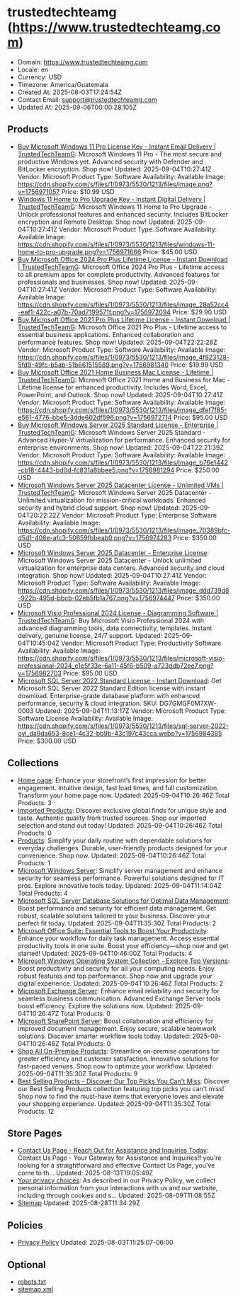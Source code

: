 # trustedtechteamg (https://www.trustedtechteamg.com)

- Domain: https://www.trustedtechteamg.com
- Locale: en
- Currency: USD
- Timezone: America/Guatemala
- Created At: 2025-08-03T17:24:54Z
- Contact Email: support@trustedtechteamg.com
- Updated At: 2025-09-06T00:00:28.105Z

## Products

- [Buy Microsoft Windows 11 Pro License Key - Instant Email Delivery | TrustedTechTeamG](https://www.trustedtechteamg.com/products/microsoft-windows-11-pro): Microsoft Windows 11 Pro - The most secure and productive Windows yet. Advanced security with Defender and BitLocker encryption. Shop now!
  Updated: 2025-09-04T10:27:41Z
  Vendor: Microsoft
  Product Type: Software
  Availability: Available
  Image: https://cdn.shopify.com/s/files/1/0973/5530/1213/files/image.png?v=1756971057
  Price: $10.99 USD
- [Windows 11 Home to Pro Upgrade Key - Instant Digital Delivery | TrustedTechTeamG](https://www.trustedtechteamg.com/products/microsoft-windows-11-home-to-pro-upgrade): Microsoft Windows 11 Home to Pro Upgrade - Unlock professional features and enhanced security. Includes BitLocker encryption and Remote Desktop. Shop now!
  Updated: 2025-09-04T10:27:41Z
  Vendor: Microsoft
  Product Type: Software
  Availability: Available
  Image: https://cdn.shopify.com/s/files/1/0973/5530/1213/files/windows-11-home-to-pro-upgrade.png?v=1756971666
  Price: $45.00 USD
- [Buy Microsoft Office 2024 Pro Plus Lifetime License - Instant Download | TrustedTechTeamG](https://www.trustedtechteamg.com/products/microsoft-office-2024-pro-plus-lifetime-license): Microsoft Office 2024 Pro Plus - Lifetime access to all premium apps for complete productivity. Advanced features for professionals and businesses. Shop now!
  Updated: 2025-09-04T10:27:41Z
  Vendor: Microsoft
  Product Type: Software
  Availability: Available
  Image: https://cdn.shopify.com/s/files/1/0973/5530/1213/files/image_28a52cc4-eaf1-422c-a07b-70ad7199571f.png?v=1756972094
  Price: $29.90 USD
- [Buy Microsoft Office 2021 Pro Plus Lifetime License - Instant Download | TrustedTechTeamG](https://www.trustedtechteamg.com/products/microsoft-office-2021-pro-plus-lifetime-license): Microsoft Office 2021 Pro Plus - Lifetime access to essential business applications. Enhanced collaboration and performance features. Shop now!
  Updated: 2025-09-04T22:22:26Z
  Vendor: Microsoft
  Product Type: Software
  Availability: Available
  Image: https://cdn.shopify.com/s/files/1/0973/5530/1213/files/image_4f823128-5fd9-49fc-b5ab-51b661515589.png?v=1756981340
  Price: $19.99 USD
- [Buy Microsoft Office 2021 Home Business Mac License - Lifetime | TrustedTechTeamG](https://www.trustedtechteamg.com/products/microsoft-office-2021-home-and-business-for-mac-lifetime-license): Microsoft Office 2021 Home and Business for Mac - Lifetime license for enhanced productivity. Includes Word, Excel, PowerPoint, and Outlook. Shop now!
  Updated: 2025-09-04T10:27:41Z
  Vendor: Microsoft
  Product Type: Software
  Availability: Available
  Image: https://cdn.shopify.com/s/files/1/0973/5530/1213/files/image_dfef7f85-e561-4776-bbe5-3dde602df596.png?v=1756972714
  Price: $95.00 USD
- [Buy Microsoft Windows Server 2025 Standard License - Enterprise | TrustedTechTeamG](https://www.trustedtechteamg.com/products/microsoft-windows-server-2025-standard-enterprise-license): Microsoft Windows Server 2025 Standard - Advanced Hyper-V virtualization for performance. Enhanced security for enterprise environments. Shop now!
  Updated: 2025-09-04T22:21:39Z
  Vendor: Microsoft
  Product Type: Software
  Availability: Available
  Image: https://cdn.shopify.com/s/files/1/0973/5530/1213/files/image_b76e1442-cb18-4443-bd0d-fc831a8bbee5.png?v=1756981294
  Price: $250.00 USD
- [Microsoft Windows Server 2025 Datacenter License - Unlimited VMs | TrustedTechTeamG](https://www.trustedtechteamg.com/products/microsoft-windows-server-2025-standard-16-core-enterprise-license): Microsoft Windows Server 2025 Datacenter - Unlimited virtualization for mission-critical workloads. Enhanced security and hybrid cloud support. Shop now!
  Updated: 2025-09-04T20:22:22Z
  Vendor: Microsoft
  Product Type: Enterprise Software
  Availability: Available
  Image: https://cdn.shopify.com/s/files/1/0973/5530/1213/files/image_70389bfc-d5d1-408e-afc3-50659fbbeab0.png?v=1756974283
  Price: $350.00 USD
- [Microsoft Windows Server 2025 Datacenter - Enterprise License](https://www.trustedtechteamg.com/products/microsoft-windows-server-2025-datacenter): Microsoft Windows Server 2025 Datacenter - Unlock unlimited virtualization for enterprise data centers. Advanced security and cloud integration. Shop now!
  Updated: 2025-09-04T10:27:41Z
  Vendor: Microsoft
  Product Type: Software
  Availability: Available
  Image: https://cdn.shopify.com/s/files/1/0973/5530/1213/files/image_ddd739d8-922b-495d-bbcb-02eb5fb1a767.png?v=1756974447
  Price: $350.00 USD
- [Microsoft Visio Professional 2024 License - Diagramming Software | TrustedTechTeamG](https://www.trustedtechteamg.com/products/microsoft-visio-professional-2024-license): Buy Microsoft Visio Professional 2024 with advanced diagramming tools, data connectivity, templates. Instant delivery, genuine license, 24/7 support.
  Updated: 2025-09-04T10:45:04Z
  Vendor: Microsoft
  Product Type: Productivity Software
  Availability: Available
  Image: https://cdn.shopify.com/s/files/1/0973/5530/1213/files/microsoft-visio-professional-2024_e1e5f33e-6a11-45f6-b509-a723ddb72ee7.png?v=1756982703
  Price: $95.00 USD
- [Microsoft SQL Server 2022 Standard License - Instant Download](https://www.trustedtechteamg.com/products/microsoft-sql-server-2022-standard-download-license): Get Microsoft SQL Server 2022 Standard Edition license with instant download. Enterprise-grade database platform with enhanced performance, security & cloud integration. SKU: DG7GMGF0M7XW-0003
  Updated: 2025-09-04T11:13:17Z
  Vendor: Microsoft
  Product Type: Software License
  Availability: Available
  Image: https://cdn.shopify.com/s/files/1/0973/5530/1213/files/sql-server-2022-ovl_da9da653-8ce1-4c32-bb9b-43c197c43cca.webp?v=1756984385
  Price: $300.00 USD

## Collections

- [Home page](https://www.trustedtechteamg.com/collections/frontpage): Enhance your storefront’s first impression for better engagement. Intuitive design, fast load times, and full customization. Transform your home page now.
  Updated: 2025-09-04T10:26:46Z
  Total Products: 3
- [Imported Products](https://www.trustedtechteamg.com/collections/imported-products): Discover exclusive global finds for unique style and taste. Authentic quality from trusted sources. Shop our imported selection and stand out today!
  Updated: 2025-09-04T10:26:46Z
  Total Products: 0
- [Products](https://www.trustedtechteamg.com/collections/products): Simplify your daily routine with dependable solutions for everyday challenges. Durable, user-friendly products designed for your convenience. Shop now.
  Updated: 2025-09-04T10:26:46Z
  Total Products: 1
- [Microsoft Windows Server](https://www.trustedtechteamg.com/collections/microsoft-windows-server): Simplify server management and enhance security for seamless performance. Powerful solutions designed for IT pros. Explore innovative tools today.
  Updated: 2025-09-04T11:14:04Z
  Total Products: 4
- [Microsoft SQL Server Database Solutions for Optimal Data Management](https://www.trustedtechteamg.com/collections/microsoft-sql-server): Boost performance and security for efficient data management. Get robust, scalable solutions tailored to your business. Discover your perfect fit today.
  Updated: 2025-09-04T11:35:30Z
  Total Products: 2
- [Microsoft Office Suite: Essential Tools to Boost Your Productivity](https://www.trustedtechteamg.com/collections/microsoft-office): Enhance your workflow for daily task management. Access essential productivity tools in one suite. Boost your efficiency—shop now and get started!
  Updated: 2025-09-04T10:46:00Z
  Total Products: 4
- [Microsoft Windows Operating System Collection - Explore Top Versions](https://www.trustedtechteamg.com/collections/microsoft-windows-os): Boost productivity and security for all your computing needs. Enjoy robust features and top performance. Shop now and upgrade your digital experience.
  Updated: 2025-09-04T10:26:46Z
  Total Products: 2
- [Microsoft Exchange Server](https://www.trustedtechteamg.com/collections/microsoft-exchange-server): Enhance email reliability and security for seamless business communication. Advanced Exchange Server tools boost efficiency. Explore the solutions now.
  Updated: 2025-09-04T10:26:47Z
  Total Products: 0
- [Microsoft SharePoint Server](https://www.trustedtechteamg.com/collections/microsoft-sharepoint-server): Boost collaboration and efficiency for improved document management. Enjoy secure, scalable teamwork solutions. Discover smarter workflow tools today.
  Updated: 2025-09-04T10:26:46Z
  Total Products: 0
- [Shop All On-Premise Products](https://www.trustedtechteamg.com/collections/shop-all-on-premise-products): Streamline on-premise operations for greater efficiency and customer satisfaction. Innovative solutions for fast-paced venues. Shop now to optimize your workflow.
  Updated: 2025-09-04T11:35:30Z
  Total Products: 9
- [Best Selling Products - Discover Our Top Picks You Can't Miss](https://www.trustedtechteamg.com/collections/appplaza-best-sellers): Discover our Best Selling Products collection featuring top picks you can't miss! Shop now to find the must-have items that everyone loves and elevate your shopping experience.
  Updated: 2025-09-04T11:35:30Z
  Total Products: 12

## Store Pages

- [Contact Us Page - Reach Out for Assistance and Inquiries Today](https://www.trustedtechteamg.com/pages/contact): Contact Us Page - Your Gateway for Assistance and InquiriesIf you’re looking for a straightforward and effective Contact Us Page, you’ve come to th...
  Updated: 2025-08-13T19:05:49Z
- [Your privacy choices](https://www.trustedtechteamg.com/pages/data-sharing-opt-out): As described in our Privacy Policy, we collect personal information from your interactions with us and our website, including through cookies and s...
  Updated: 2025-08-09T11:08:55Z
- [Sitemap](https://www.trustedtechteamg.com/pages/sitemap)
  Updated: 2025-08-28T11:34:29Z

## Policies

- [Privacy Policy](https://www.trustedtechteamg.com/policies/privacy-policy)
  Updated: 2025-08-03T11:25:07-06:00

## Optional

- [robots.txt](https://www.trustedtechteamg.com/robots.txt)
- [sitemap.xml](https://www.trustedtechteamg.com/sitemap.xml)
